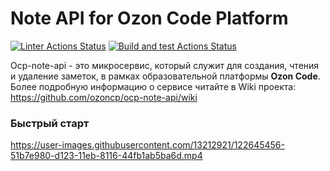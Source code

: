 # Note API for Ozon Code Platform

[![Linter Actions Status](https://github.com/ozoncp/ocp-note-api/workflows/golangci-lint/badge.svg)](https://github.com/ozoncp/ocp-note-api/actions)
[![Build and test Actions Status](https://github.com/ozoncp/ocp-note-api/workflows/build-and-test/badge.svg)](https://github.com/ozoncp/ocp-note-api/actions)

Ocp-note-api - это микросервис, который служит для создания, чтения и удаление заметок, в рамках образовательной платформы **Ozon Code**. Более подробную информацию о сервисе читайте в Wiki проекта: https://github.com/ozoncp/ocp-note-api/wiki

### Быстрый старт
https://user-images.githubusercontent.com/13212921/122645456-51b7e980-d123-11eb-8116-44fb1ab5ba6d.mp4


